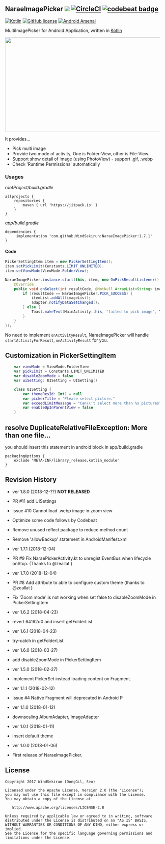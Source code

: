 ## NaraeImagePicker [![](https://jitpack.io/v/WindSekirun/NaraeImagePicker.svg)](https://jitpack.io/#WindSekirun/NaraeImagePicker) [![CircleCI](https://circleci.com/gh/WindSekirun/NaraeImagePicker.svg?style=svg)](https://circleci.com/gh/WindSekirun/NaraeImagePicker) <a href="https://codebeat.co/projects/github-com-windsekirun-naraeimagepicker-master"><img alt="codebeat badge" src="https://codebeat.co/badges/d974046a-c9a9-40f8-95f6-70ffbf77a3ee" /></a>

[![Kotlin](https://img.shields.io/badge/kotlin-1.2.0-blue.svg)](http://kotlinlang.org)	[![GitHub license](https://img.shields.io/badge/license-Apache%20License%202.0-blue.svg?style=flat)](http://www.apache.org/licenses/LICENSE-2.0) [![Android Arsenal]( https://img.shields.io/badge/Android%20Arsenal-NaraeImagePicker-green.svg?style=flat )]( https://android-arsenal.com/details/1/6695 ) 

MultiImagePicker for Android Application, written in [Kotlin](http://kotlinlang.org)

<img src="https://github.com/WindSekirun/NaraeImagePicker/blob/master/sample.png" width="600" height="308">

It provides...
* Pick multi image
* Provide two mode of activity, One is Folder-View, other is File-View.
* Support show detail of Image (using PhotoView) - support .gif, .webp
* Check 'Runtime Permissions' automatically

### Usages
*rootProject/build.gradle*
```
allprojects {
    repositories {
	    maven { url 'https://jitpack.io' }
    }
}
```

*app/build.gradle*
```
dependencies {
     implementation 'com.github.WindSekirun:NaraeImagePicker:1.7.1'
}
```

#### Code
```Java
PickerSettingItem item = new PickerSettingItem();
item.setPickLimit(Constants.LIMIT_UNLIMITED);
item.setViewMode(ViewMode.FolderView);

NaraeImagePicker.instance.start(this, item, new OnPickResultListener() {
    @Override
    public void onSelect(int resultCode, @NotNull ArrayList<String> imageList) {
        if (resultCode == NaraeImagePicker.PICK_SUCCESS) {
            itemList.addAll(imageList);
            adapter.notifyDataSetChanged();
        } else {
            Toast.makeText(MainActivity.this, "failed to pick image", Toast.LENGTH_SHORT).show();
        }
    }
});
```

No need to implement ```onActivityResult```, NaraeImagePicker will handle ```startActivityForResult```, ```onActivityResult``` for you. 

## Customization in PickerSettingItem

```kotlin
    var viewMode = ViewMode.FolderView
    var pickLimit = Constants.LIMIT_UNLIMITED
    var disableZoomMode = false
    var uiSetting: UISetting = UISetting()

    class UISetting {
        var themeResId: Int? = null
        var pickerTitle = "Please select picture."
        var exceedLimitMessage = "Can\\'t select more than %s pictures"
        var enableUpInParentView = false
    }
```

## resolve DuplicateRelativeFileException: More than one file...
you should insert this statement in android block in app/build.gradle

```
packagingOptions {
    exclude 'META-INF/library_release.kotlin_module'
}
```

## Revision History
* ver 1.8.0 (2018-12-??) **NOT RELEASED**
 * PR #11 add UISettings
 * Issue #10 Cannot load .webp image in zoom view
 * Optimize some code follows by Codebeat
 * Remove unused reflect package to reduce method count
 * Remove 'allowBackup' statement in AndroidManifest.xml

* ver 1.7.1 (2018-12-04)
 * PR #9 Fix NaraePickerActivity.kt to unregist EventBus when lifecycle onStop. (Thanks to @zeallat )

* ver 1.7.0 (2018-12-04)
 * PR #8 Add attribute to able to configure custom theme (thanks to @zeallat )
 * Fix 'Zoom mode' is not working when set false to disableZoomMode in PickerSettingItem

* ver 1.6.2 (2018-04-23)
 * revert 64162d0 and insert getFolderList

* ver 1.6.1 (2018-04-23)
 * try-catch in getFolderList

* ver 1.6.0 (2018-03-27)
 * add disableZoomMode in PickerSettingItem

* ver 1.5.0 (2018-02-27)
 * Implement PickerSet instead loading content on Fragment.

* ver 1.1.1 (2018-02-12)
 * Issue #4 Native Fragment will deprecated in Android P

* ver 1.1.0 (2018-01-12)
 * downscaling AlbumAdapter, ImageAdapter

* ver 1.0.1 (2018-01-11)
 * insert default theme

* ver 1.0.0 (2018-01-06)
 * First release of NaraeImagePicker.

## License

```
Copyright 2017 WindSekirun (DongGil, Seo)

Licensed under the Apache License, Version 2.0 (the "License");
you may not use this file except in compliance with the License.
You may obtain a copy of the License at

   http://www.apache.org/licenses/LICENSE-2.0

Unless required by applicable law or agreed to in writing, software
distributed under the License is distributed on an "AS IS" BASIS,
WITHOUT WARRANTIES OR CONDITIONS OF ANY KIND, either express or implied.
See the License for the specific language governing permissions and
limitations under the License.
```
